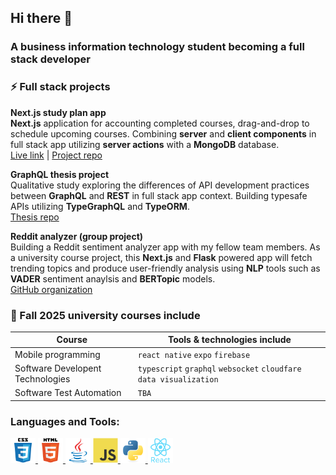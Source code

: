 ## Hi there 👋

<!--
**niklasovaska/niklasovaska** is a ✨ _special_ ✨ repository because its `README.md` (this file) appears on your GitHub profile.

Here are some ideas to get you started:

- 🔭 I’m currently working on ...
- 🌱 I’m currently learning ...
- 👯 I’m looking to collaborate on ...
- 🤔 I’m looking for help with ...
- 💬 Ask me about ...
- 📫 How to reach me: ...
- 😄 Pronouns: ...
- ⚡ Fun fact: ...
-->
### A business information technology student becoming a full stack developer

### ⚡ Full stack projects  
**Next.js study plan app**  
**Next.js** application for accounting completed courses, drag-and-drop to schedule upcoming courses. Combining **server** and **client components** in full stack app utilizing **server actions** with a **MongoDB** database.  
[Live link](https://study-plan-app-nova.vercel.app/) | [Project repo](https://github.com/niklasovaska/study-plan-next-app)

**GraphQL thesis project**  
Qualitative study exploring the differences of API development practices between **GraphQL** and **REST** in full stack app context. Building typesafe APIs utilizing **TypeGraphQL** and **TypeORM**.  
[Thesis repo](https://github.com/niklasovaska/thesis-backend-graphql)

**Reddit analyzer (group project)**  
Building a Reddit sentiment analyzer app with my fellow team members. As a university course project, this **Next.js** and **Flask** powered app will fetch trending topics and produce user-friendly analysis using **NLP** tools such as **VADER** sentiment anaylsis and **BERTopic** models.  
[GitHub organization](https://github.com/ohjelmistoprojekti-ii-reddit-app)

### 🔭 Fall 2025 university courses include  

| Course | Tools & technologies include |
| --------- | ------- |
| Mobile programming | `react native` `expo` `firebase` |
| Software Developent Technologies | `typescript` `graphql` `websocket` `cloudfare` `data visualization` |
| Software Test Automation |  `TBA` |


<h3 align="left">Languages and Tools:</h3>
<p align="left"> <a href="https://www.w3schools.com/css/" target="_blank" rel="noreferrer"> <img src="https://raw.githubusercontent.com/devicons/devicon/master/icons/css3/css3-original-wordmark.svg" alt="css3" width="40" height="40"/> </a> <a href="https://www.w3.org/html/" target="_blank" rel="noreferrer"> <img src="https://raw.githubusercontent.com/devicons/devicon/master/icons/html5/html5-original-wordmark.svg" alt="html5" width="40" height="40"/> </a> <a href="https://www.java.com" target="_blank" rel="noreferrer"> <img src="https://raw.githubusercontent.com/devicons/devicon/master/icons/java/java-original.svg" alt="java" width="40" height="40"/> </a> <a href="https://developer.mozilla.org/en-US/docs/Web/JavaScript" target="_blank" rel="noreferrer"> <img src="https://raw.githubusercontent.com/devicons/devicon/master/icons/javascript/javascript-original.svg" alt="javascript" width="40" height="40"/> </a> <a href="https://www.python.org" target="_blank" rel="noreferrer"> <img src="https://raw.githubusercontent.com/devicons/devicon/master/icons/python/python-original.svg" alt="python" width="40" height="40"/> </a> <a href="https://reactjs.org/" target="_blank" rel="noreferrer"> <img src="https://raw.githubusercontent.com/devicons/devicon/master/icons/react/react-original-wordmark.svg" alt="react" width="40" height="40"/> </a> </p>
